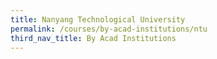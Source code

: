 ```yaml
---
title: Nanyang Technological University
permalink: /courses/by-acad-institutions/ntu
third_nav_title: By Acad Institutions
---
```

